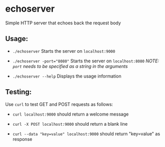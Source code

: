 # echoserver

Simple HTTP server that echoes back the request body

## Usage:

* `./echoserver`
Starts the server on `localhost:9000`

* `./echoserver -port="8080"`
Starts the server on `localhost:8080`
_NOTE: `port` needs to be specified as a string in the arguments_

* `./echoserver --help`
Displays the usage information

## Testing:

Use `curl` to test GET and POST requests as follows:

* `curl localhost:9000` should return a welcome message

* `curl -X POST localhost:9000` should return a blank line

* `curl --data "key=value" localhost:9000` should return "key=value" as response

